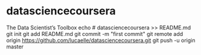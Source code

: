 # datasciencecoursera
The Data Scientist’s Toolbox 
echo # datasciencecoursera >> README.md
git init
git add README.md
git commit -m "first commit"
git remote add origin https://github.com/lucaelle/datasciencecoursera.git
git push -u origin master
